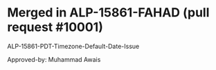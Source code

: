 # Merged in ALP-15861-FAHAD (pull request #10001)

ALP-15861-PDT-Timezone-Default-Date-Issue

Approved-by: Muhammad Awais

